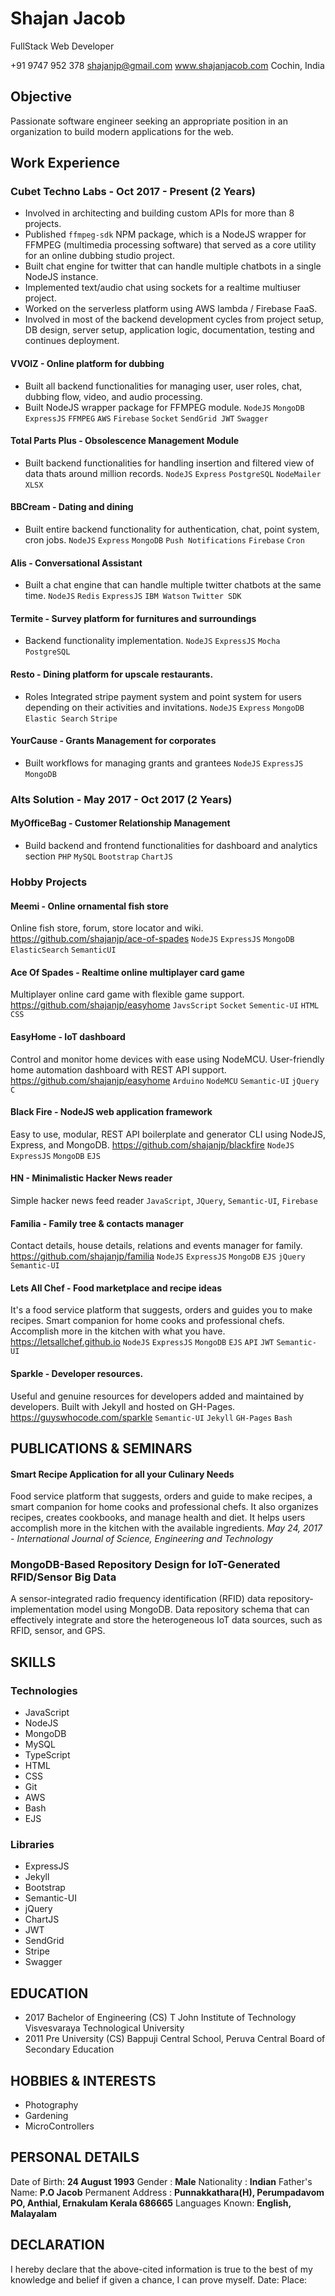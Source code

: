 # Shajan Jacob
FullStack Web Developer

+91 9747 952 378
shajanjp@gmail.com
www.shajanjacob.com
Cochin, India

## Objective
Passionate software engineer seeking an appropriate position in an organization to build modern applications for the web.

## Work Experience

### Cubet Techno Labs - Oct 2017 - Present (2 Years)
* Involved in architecting and building custom APIs for more than 8 projects.
* Published `ffmpeg-sdk` NPM package, which is a NodeJS wrapper for FFMPEG (multimedia processing software) that served as a core utility for an online dubbing studio project.
* Built chat engine for twitter that can handle multiple chatbots in a single NodeJS instance.
* Implemented text/audio chat using sockets for a realtime multiuser project.
* Worked on the serverless platform using AWS lambda / Firebase FaaS.
* Involved in most of the backend development cycles from project setup, DB design, server setup, application logic, documentation, testing and continues deployment.


#### VVOIZ - Online platform for dubbing
* Built all backend functionalities for managing user, user roles, chat, dubbing flow, video, and audio processing.
* Built NodeJS wrapper package for FFMPEG module.
`NodeJS` `MongoDB` `ExpressJS` `FFMPEG` `AWS` `Firebase` `Socket` `SendGrid JWT` `Swagger`

#### Total Parts Plus - Obsolescence Management Module
* Built backend functionalities for handling insertion and filtered view of data thats around million records.
`NodeJS` `Express` `PostgreSQL` `NodeMailer` `XLSX`

#### BBCream - Dating and dining
* Built entire backend functionality for authentication, chat, point system, cron jobs.
`NodeJS` `Express` `MongoDB` `Push Notifications` `Firebase` `Cron`

#### Alis - Conversational Assistant
* Built a chat engine that can handle multiple twitter chatbots at the same time.
`NodeJS` `Redis` `ExpressJS` `IBM Watson` `Twitter SDK` 

#### Termite - Survey platform for furnitures and surroundings
* Backend functionality implementation.
`NodeJS` `ExpressJS` `Mocha` `PostgreSQL`

#### Resto - Dining platform for upscale restaurants.
* Roles Integrated stripe payment system and point system for users depending on their activities and invitations.
`NodeJS` `Express` `MongoDB` `Elastic Search` `Stripe`

#### YourCause - Grants Management for corporates
* Built workflows for managing grants and grantees
`NodeJS` `ExpressJS` `MongoDB`

### Alts Solution - May 2017 - Oct 2017 (2 Years)

#### MyOfficeBag - Customer Relationship Management
* Build backend and frontend functionalities for dashboard and analytics section
`PHP` `MySQL` `Bootstrap` `ChartJS`

### Hobby Projects

#### Meemi - Online ornamental fish store
Online fish store, forum, store locator and wiki.
https://github.com/shajanjp/ace-of-spades
`NodeJS` `ExpressJS` `MongoDB` `ElasticSearch` `SemanticUI`  

#### Ace Of Spades - Realtime online multiplayer card game
Multiplayer online card game with flexible game support.
https://github.com/shajanjp/easyhome
`JavsScript` `Socket` `Sementic-UI` `HTML` `CSS`

#### EasyHome - IoT dashboard
Control and monitor home devices with ease using NodeMCU. User-friendly home automation dashboard with REST API support.
https://github.com/shajanjp/easyhome
`Arduino` `NodeMCU` `Semantic-UI` `jQuery` `C`

#### Black Fire - NodeJS web application framework
Easy to use, modular, REST API boilerplate and generator CLI using NodeJS, Express, and MongoDB.
https://github.com/shajanjp/blackfire
`NodeJS` `ExpressJS` `MongoDB` `EJS`

#### HN - Minimalistic Hacker News reader
Simple hacker news feed reader
`JavaScript`, `JQuery`, `Semantic-UI`, `Firebase`

#### Familia - Family tree & contacts manager
Contact details, house details, relations and events manager for family.
https://github.com/shajanjp/familia
`NodeJS` `ExpressJS` `MongoDB` `EJS` `jQuery` `Semantic-UI`

#### Lets All Chef - Food marketplace and recipe ideas
It's a food service platform that suggests, orders and guides you to make recipes. Smart companion for home cooks and professional chefs. Accomplish more in the kitchen with what you have.
https://letsallchef.github.io
`NodeJS` `ExpressJS` `MongoDB` `EJS` `API` `JWT` `Semantic-UI`

#### Sparkle - Developer resources.
Useful and genuine resources for developers added and maintained by developers. Built with Jekyll and hosted on GH-Pages.
https://guyswhocode.com/sparkle
`Semantic-UI` `Jekyll` `GH-Pages` `Bash`

## PUBLICATIONS & SEMINARS
#### Smart Recipe Application for all your Culinary Needs
Food service platform that suggests, orders and guide to make recipes, a smart companion for home cooks and professional chefs. It also organizes recipes, creates cookbooks, and manage health and diet. It helps users accomplish more in the kitchen with the available ingredients. 
*May 24, 2017 - International Journal of Science, Engineering and Technology*

### MongoDB-Based Repository Design for IoT-Generated RFID/Sensor Big Data
A sensor-integrated radio frequency identification (RFID) data repository-implementation model using MongoDB. Data repository schema that can effectively integrate and store the heterogeneous IoT data sources, such as RFID, sensor, and GPS.

## SKILLS
### Technologies
* JavaScript
* NodeJS
* MongoDB
* MySQL
* TypeScript
* HTML
* CSS 
* Git
* AWS
* Bash
* EJS

### Libraries
* ExpressJS
* Jekyll
* Bootstrap
* Semantic-UI
* jQuery
* ChartJS
* JWT
* SendGrid 
* Stripe
* Swagger

## EDUCATION 
*    2017 
   Bachelor of Engineering (CS)
   T John Institute of Technology
   Visvesvaraya Technological University
*    2011
   Pre University (CS)
   Bappuji Central School, Peruva
   Central Board of Secondary Education

## HOBBIES & INTERESTS
* Photography 
* Gardening
* MicroControllers

## PERSONAL DETAILS
Date of Birth: **24 August 1993**
Gender : **Male**
Nationality : **Indian**
Father's Name: **P.O Jacob**
Permanent Address :
**Punnakkathara(H), Perumpadavom PO, Anthial, Ernakulam Kerala 686665**
Languages Known: **English, Malayalam**

## DECLARATION
I hereby declare that the above-cited information is true to the best of my knowledge and belief if given a chance, I can prove myself.
Date:
Place: